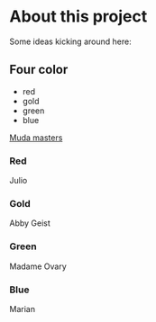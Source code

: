 <html>
    <head>
<!--include head.txt -->
        <title>
            About This Project
        </title>
    </head>

<body>
<!--include logo.txt -->
<!--include menu.txt -->

# About this project

Some ideas kicking around here:

## Four color

- red
- gold
- green
- blue

[Muda
masters](https://www.mudamasters.com/en/personal-growth-personality/insights-discovery-part-1-4-colors)


### Red

Julio


### Gold

Abby Geist


### Green

Madame Ovary


### Blue

Marian


</body>
</html>
